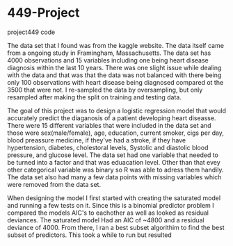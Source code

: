 # 449-Project
project449 code

  The data set that I found was from the kaggle website. The data itself came from a ongoing study in Framingham, Massachusetts. 
The data set has 4000 observations and 15 variables including one being heart disease diagnosis within the last 10 years. 
There was one slight issue while dealing with the data and that was that the data was not balanced with there being only 100 
observations with heart disease being diagnosed compared ot the 3500 that were not. I re-sampled the data by oversampling, 
but only resampled after making the split on training and testing data. 

 The goal of this project was to design a logistic regression model that would accurately predict the diaganosis of a patient
developing heart diseasse. There were 15 different variables that were included in the data set and those were sex(male/female),
age, education, current smoker, cigs per day, blood preassure medicine, if they've had a stroke, if they have hypertension, diabetes,
cholestoral levels, Systolic and diastolic blood pressure, and glucose level. The data set had one variable that needed to be turned
into a factor and that was eduacation level. Other than that evey other categorical variable was binary so R was able to adress them 
handily. The data set also had many a few data points with missing variables which were removed from the data set. 

   When designing the model I first started with creating the saturated model and running a few tests on it. Since this is a 
  binomial predictor problem I compared the models AIC's to eachother as well as looked as residual deviances. The saturated model 
  Had an AIC of ~4800 and a residual deviance of 4000. From there, I ran a best subset algorithim to find the best subset of predictors.
  This took a while to run but resulted 
  

